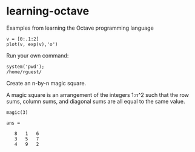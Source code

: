 # learning-octave
Examples from learning the Octave programming language
 
 
 
~~~
v = [0:.1:2]
plot(v, exp(v),'o')
~~~



Run your own command:

~~~
system('pwd');
/home/rguest/
~~~



Create an n-by-n magic square.

A magic square is an arrangement of the integers 1:n^2 such that the row sums, column sums, and diagonal sums are all equal to the same value.

~~~
magic(3)

ans =

   8   1   6
   3   5   7
   4   9   2

~~~
